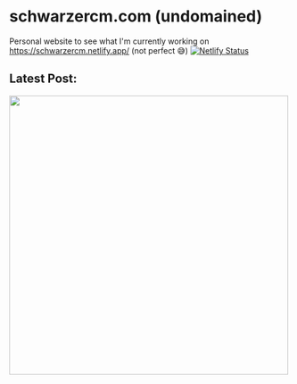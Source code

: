# schwarzercm.com (undomained)
Personal website to see what I'm currently working on
<br>
https://schwarzercm.netlify.app/ (not perfect 😅)
[![Netlify Status](https://api.netlify.com/api/v1/badges/3ca406d0-58e7-44d2-a081-a8e4c9f33ebd/deploy-status)](https://app.netlify.com/sites/schwarzercm/deploys)
<br>
## Latest Post:
<img id = "post" src="https://github.com/schwarzercm/schwarzer-site/blob/master/img/PrimalConnection.png" width = "500 * 1.6180339887498948482"/>

